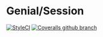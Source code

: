 # Genial/Session
[![StyleCI](https://styleci.io/repos/107081953/shield?branch=master)](https://styleci.io/repos/107081953) [![Coveralls github branch](https://img.shields.io/coveralls/github/Genial-Framework/Session/master.svg?style=flat-square)](https://coveralls.io/github/Genial-Framework/Session?branch=master)
